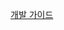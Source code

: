 [개발 가이드](https://github.com/BiteOrByte/jeommechu_back/wiki/%EA%B0%9C%EB%B0%9C-%EA%B0%80%EC%9D%B4%EB%93%9C)